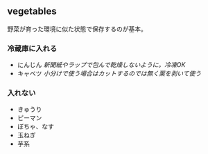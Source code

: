 ## vegetables 

野菜が育った環境に似た状態で保存するのが基本。

### 冷蔵庫に入れる

- にんじん *新聞紙やラップで包んで乾燥しないように。冷凍OK*
- キャベツ *小分けで使う場合はカットするのでは無く葉を剥いて使う*

### 入れない
- きゅうり
- ピーマン
- ぼちゃ、なす
- 玉ねぎ
- 芋系
